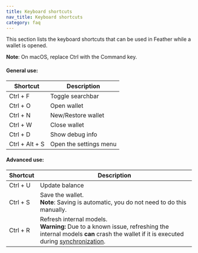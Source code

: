 ```yaml
---
title: Keyboard shortcuts
nav_title: Keyboard shortcuts
category: faq
---
```


This section lists the keyboard shortcuts that can be used in Feather while a wallet is opened.

**Note**: On macOS, replace Ctrl with the Command key.

#### General use:

|Shortcut  | Description |
|----------|--------------|
| Ctrl + F | Toggle searchbar |
| Ctrl + O | Open wallet |
| Ctrl + N | New/Restore wallet |
| Ctrl + W | Close wallet |
| Ctrl + D | Show debug info |
| Ctrl + Alt + S | Open the settings menu |

#### Advanced use:

| Shortcut | Description     |
|----------|-----------------|
| Ctrl + U | Update balance  |
| Ctrl + S | Save the wallet.<br>**Note**: Saving is automatic, you do not need to do this manually. |
| Ctrl + R | Refresh internal models.<br>**Warning:** Due to a known issue, refreshing the internal models **can** crash the wallet if it is executed during [synchronization](synchronization).|


